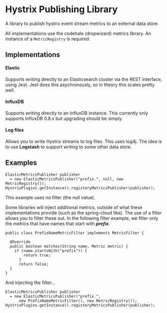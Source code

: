 # Hystrix Publishing Library
A library to publish hystrix event stream metrics to an external data store.

All implementations use the codehale (dropwizard) metrics library. An instance of a `MetricRegistry` is required.

## Implementations
#### Elastic
Supports writing directly to an Elasticsearch cluster via the REST interface,
using Jest. Jest does this asychronously, so in theory this scales pretty well.

#### InfluxDB
Supports writing directly to an InfluxDB instance. This currently only supports
InfluxDB 0.8.x but upgrading should be simply.

#### Log files
Allows you to write Hystrix streams to log files. This uses log4j. The idea is
to use **Logstash** to support writing to some other data store.

## Examples
    ElasticMetricsPublisher publisher
      = new ElasticMetricsPublisher("prefix.", null, new MetricRegistry());
    HystrixPlugins.getInstance().registeryMetricsPublisher(publisher);

This example uses no filter (the null value).

Some libraries will inject additional metrics, outside of what these implementations provide (such as the spring-cloud libs). The use of a filter allows you to filter these out. In the following filter example, we filter only the metrics that have names that start with **_prefix_**.

    public class PrefixNameMetricFilter implements MetricFilter {

      @Override
      public boolean matches(String name, Metric metric) {
        if (name.startsWith("prefix")) {
            return true;
          }
          return false;
      }
    }

And injecting the filter...

    ElasticMetricsPublisher publisher
      = new ElasticMetricsPublisher("prefix.",
          new PrefixNameMetricFilter(), new MetricRegistry());
    HystrixPlugins.getInstance().registeryMetricsPublisher(publisher);
